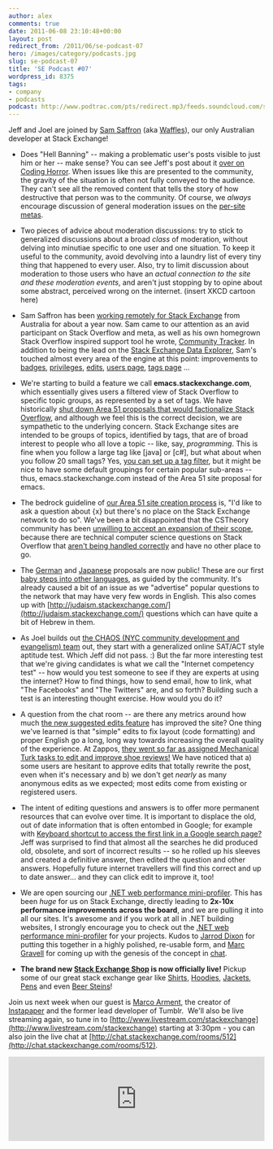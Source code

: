```yaml
---
author: alex
comments: true
date: 2011-06-08 23:10:48+00:00
layout: post
redirect_from: /2011/06/se-podcast-07
hero: /images/category/podcasts.jpg
slug: se-podcast-07
title: 'SE Podcast #07'
wordpress_id: 8375
tags:
- company
- podcasts
podcast: http://www.podtrac.com/pts/redirect.mp3/feeds.soundcloud.com/stream/16777601-stack-exchange-stack-exchange-podcast-9.mp3
---
```


Jeff and Joel are joined by [Sam Saffron](http://stackoverflow.com/users/17174/sam-saffron) (aka [Waffles](http://meta.stackoverflow.com/users/17174/waffles)), our only Australian developer at Stack Exchange!



	
  * Does "Hell Banning" -- making a problematic user's posts visible to just him or her -- make sense? You can see Jeff's post about it [over on Coding Horror](http://www.codinghorror.com/blog/2011/06/suspension-ban-or-hellban.html). When issues like this are presented to the community, the gravity of the situation is often not fully conveyed to the audience. They can't see all the removed content that tells the story of how destructive that person was to the community. Of course, we _always_ encourage discussion of general moderation issues on the [per-site metas](http://blog.stackoverflow.com/2010/07/new-per-site-metas/).

	
  * Two pieces of advice about moderation discussions: try to stick to generalized discussions about a broad _class_ of moderation, without delving into minutiae specific to one user and one situation. To keep it useful to the community, avoid devolving into a  laundry list of every tiny thing that happened to every user. Also, try to limit discussion about moderation to those users who have an _actual connection to the site and these moderation events_, and aren't just stopping by to opine about some abstract, perceived wrong on the internet. (insert XKCD cartoon here)

	
  * Sam Saffron has been [working remotely for Stack Exchange](http://blog.stackoverflow.com/2010/06/welcome-stack-overflow-valued-associate-00008/) from Australia for about a year now. Sam came to our attention as an avid participant on Stack Overflow and meta, as well as his own homegrown Stack Overflow inspired support tool he wrote, [Community Tracker](http://community-tracker.com/). In addition to being the lead on the [Stack Exchange Data Explorer](http://blog.stackoverflow.com/2010/12/re-launching-stack-exchange-data-explorer/), Sam's touched almost every area of the engine at this point: improvements to [badges](http://blog.stackoverflow.com/2010/07/improvements-to-badge-system/), [privileges](http://blog.stackoverflow.com/2010/10/membership-has-its-privileges/), [edits](http://blog.stackoverflow.com/2011/02/suggested-edits-and-edit-review/), [users page](http://blog.stackoverflow.com/2011/03/redesigned-users-page/), [tags page](http://blog.stackoverflow.com/2011/03/redesigned-tags-page/) …

	
  * We're starting to build a feature we call **emacs.stackexchange.com**, which essentially gives users a filtered view of Stack Overflow to specific topic groups, as represented by a set of tags. We have historically [shut down Area 51 proposals that would factionalize Stack Overflow](http://blog.stackoverflow.com/2010/09/factionalism-site-or-tag/), and although we feel this is the correct decision, we are sympathetic to the underlying concern. Stack Exchange sites are intended to be groups of topics, identified by tags, that are of broad interest to people who all love a topic -- like, say, _programming_. This is fine when you follow a large tag like [java] or [c#], but what about when you follow 20 small tags? Yes, [you can set up a tag filter](http://blog.stackoverflow.com/2011/04/improved-tag-sets/), but it might be nice to have some default groupings for certain popular sub-areas -- thus, emacs.stackexchange.com instead of the Area 51 site proposal for emacs.

	
  * The bedrock guideline of [our Area 51 site creation process](http://area51.stackexchange.com/faq) is, "I'd like to ask a question about {x} but there's no place on the Stack Exchange network to do so". We've been a bit disappointed that the CSTheory community has been [unwilling to accept an expansion of their scope](http://meta.cstheory.stackexchange.com/questions/947/is-theoretical-computer-science-too-narrow), because there are technical computer science questions on Stack Overflow that [aren't being handled correctly](http://meta.stackoverflow.com/questions/92563/ogod-why-are-we-helping-spread-misinformation) and have no other place to go.

	
  * The [German](http://german.stackexchange.com/) and [Japanese](http://japanese.stackexchange.com/) proposals are now public! These are our first [baby steps into other languages](http://blog.stackoverflow.com/2011/04/stack-overflow-around-the-world/), as guided by the community. It's already caused a bit of an issue as we "advertise" popular questions to the network that may have very few words in English. This also comes up with [http://judaism.stackexchange.com/](http://judaism.stackexchange.com/) questions which can have quite a bit of Hebrew in them.

	
  * As Joel builds out [the CHAOS (NYC community development and evangelism) team](http://stackexchange.theresumator.com/apply/5bbnOo/Community-Evangelism-Team.html) out, they start with a generalized online SAT/ACT style aptitude test.
Which Jeff did not pass. :) But the far more interesting test that we're giving candidates is what we call the "Internet competency test" -- how would you test someone to see if they are experts at using the internet? How to find things, how to send email, how to link, what "The Facebooks" and "The Twitters" are, and so forth? Building such a test is an interesting thought exercise. How would you do it?

	
  * A question from the chat room -- are there any metrics around how much [the new suggested edits feature](http://blog.stackoverflow.com/2011/02/suggested-edits-and-edit-review/) has improved the site? One thing we've learned is that "simple" edits to fix layout (code formatting) and proper English go a long, long way towards increasing the overall quality of the experience. At Zappos, [they went so far as assigned Mechanical Turk tasks to edit and improve shoe reviews!](http://behind-the-enemy-lines.blogspot.com/2011/04/want-to-improve-sales-fix-grammar-and.html) We have noticed that a) some users are hesitant to approve edits that totally rewrite the post, even when it's necessary and b) we don't get _nearly_ as many anonymous edits as we expected; most edits come from existing or registered users.

	
  * The intent of editing questions and answers is to offer more permanent resources that can evolve over time. It is important to displace the old, out of date information that is often entombed in Google; for example with [Keyboard shortcut to access the first link in a Google search page?](http://webapps.stackexchange.com/questions/15945/keyboard-shortcut-to-access-the-first-link-in-a-google-search-page) Jeff was surprised to find that almost all the searches he did produced old, obsolete, and sort of incorrect results -- so he rolled up his sleeves and created a definitive answer, then edited the question and other answers. Hopefully future internet travellers will find this correct and up to date answer… and they can click edit to improve it, too!

	
  * We are open sourcing our [.NET web performance mini-profiler](http://code.google.com/p/mvc-mini-profiler/). This has been _huge_ for us on Stack Exchange, directly leading to **2x-10x performance improvements across the board**, and we are pulling it into all our sites. It's awesome and if you work at all in .NET building websites, I strongly encourage you to check out the [.NET web performance mini-profiler](http://code.google.com/p/mvc-mini-profiler/) for your projects. Kudos to [Jarrod Dixon](http://blog.stackoverflow.com/2009/01/welcome-stack-overflow-valued-associate-00002/) for putting this together in a highly polished, re-usable form, and [Marc Gravell](http://blog.stackoverflow.com/2010/06/welcome-stack-overflow-valued-associates-00006-and-00007/) for coming up with the genesis of the concept in [chat](http://blog.stackoverflow.com/2010/10/stack-overflow-chat-now-live/).

	
  * **The brand new [Stack Exchange Shop](http://shop.stackexchange.com/) is now officially live!** Pickup some of our great stack exchange gear like [Shirts](http://shop.stackexchange.com/collections/t-shirts), [Hoodies](http://shop.stackexchange.com/collections/frontpage/products/stack-overflow-hoodie), [Jackets](http://shop.stackexchange.com/products/stack-overflow-jacket-1), [Pens](http://shop.stackexchange.com/products/stack-exchange-pens) and even [Beer Steins](http://shop.stackexchange.com/collections/frontpage/products/beer-stein)!


Join us next week when our guest is [Marco Arment](http://www.marco.org/), the creator of [Instapaper](http://www.instapaper.com/) and the former lead developer of Tumblr.  We'll also be live streaming again, so tune in to [http://www.livestream.com/stackexchange](http://www.livestream.com/stackexchange) starting at 3:30pm - you can also join the live chat at [http://chat.stackexchange.com/rooms/512](http://chat.stackexchange.com/rooms/512).

<iframe width="100%" height="166" scrolling="no" frameborder="no" src="https://w.soundcloud.com/player/?url=https%3A//api.soundcloud.com/tracks/16777601&amp;color=ff5500&amp;auto_play=false&amp;hide_related=false&amp;show_comments=true&amp;show_user=true&amp;show_reposts=false"></iframe>
